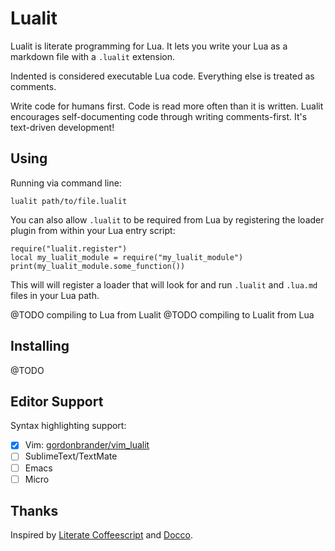 # Lualit

Lualit is literate programming for Lua. It lets you write your Lua as a
markdown file with a `.lualit` extension.

Indented is considered executable Lua code. Everything else is treated as
comments.

Write code for humans first. Code is read more often than it is written. Lualit encourages self-documenting code through writing comments-first.
It's text-driven development!

## Using

Running via command line:

    lualit path/to/file.lualit

You can also allow `.lualit` to be required from Lua by registering the loader plugin from within your Lua entry script:

    require("lualit.register")
    local my_lualit_module = require("my_lualit_module")
    print(my_lualit_module.some_function())

This will will register a loader that will look for and run `.lualit` and
`.lua.md` files in your Lua path.

@TODO compiling to Lua from Lualit
@TODO compiling to Lualit from Lua

## Installing

@TODO

## Editor Support

Syntax highlighting support:

- [x] Vim: [gordonbrander/vim_lualit](github.com/gordonbrander/vim_lualit)
- [ ] SublimeText/TextMate
- [ ] Emacs
- [ ] Micro

## Thanks

Inspired by [Literate Coffeescript](https://github.com/jashkenas/coffeescript/issues/1786) and [Docco](https://jashkenas.github.io/docco/).